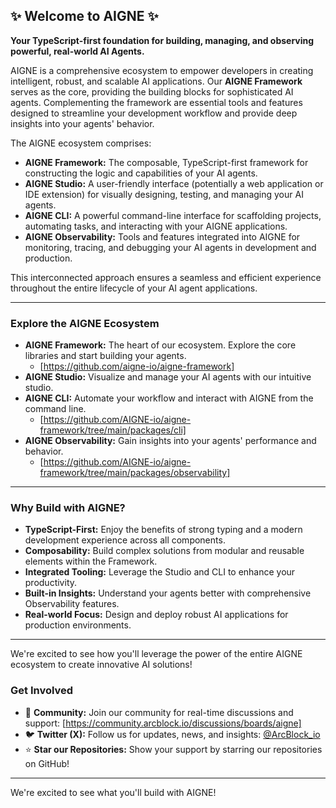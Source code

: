 ## ✨ Welcome to AIGNE ✨

**Your TypeScript-first foundation for building, managing, and observing powerful, real-world AI Agents.**

AIGNE is a comprehensive ecosystem to empower developers in creating intelligent, robust, and scalable AI applications. Our **AIGNE Framework** serves as the core, providing the building blocks for sophisticated AI agents. Complementing the framework are essential tools and features designed to streamline your development workflow and provide deep insights into your agents' behavior.

The AIGNE ecosystem comprises:

* **AIGNE Framework:** The composable, TypeScript-first framework for constructing the logic and capabilities of your AI agents.
* **AIGNE Studio:** A user-friendly interface (potentially a web application or IDE extension) for visually designing, testing, and managing your AI agents.
* **AIGNE CLI:** A powerful command-line interface for scaffolding projects, automating tasks, and interacting with your AIGNE applications.
* **AIGNE Observability:** Tools and features integrated into AIGNE for monitoring, tracing, and debugging your AI agents in development and production.

This interconnected approach ensures a seamless and efficient experience throughout the entire lifecycle of your AI agent applications.

---

### Explore the AIGNE Ecosystem

* **AIGNE Framework:** The heart of our ecosystem. Explore the core libraries and start building your agents.
    * [https://github.com/aigne-io/aigne-framework]
* **AIGNE Studio:** Visualize and manage your AI agents with our intuitive studio.
* **AIGNE CLI:** Automate your workflow and interact with AIGNE from the command line.
    * [https://github.com/AIGNE-io/aigne-framework/tree/main/packages/cli]
* **AIGNE Observability:** Gain insights into your agents' performance and behavior.
    * [https://github.com/AIGNE-io/aigne-framework/tree/main/packages/observability]

---

### Why Build with AIGNE?

* **TypeScript-First:** Enjoy the benefits of strong typing and a modern development experience across all components.
* **Composability:** Build complex solutions from modular and reusable elements within the Framework.
* **Integrated Tooling:** Leverage the Studio and CLI to enhance your productivity.
* **Built-in Insights:** Understand your agents better with comprehensive Observability features.
* **Real-world Focus:** Design and deploy robust AI applications for production environments.

---

We're excited to see how you'll leverage the power of the entire AIGNE ecosystem to create innovative AI solutions!

### Get Involved

* 💬 **Community:** Join our community for real-time discussions and support: [https://community.arcblock.io/discussions/boards/aigne]
* 🐦 **Twitter (X):** Follow us for updates, news, and insights: [@ArcBlock_io](https://x.com/arcblock_io)
* ⭐ **Star our Repositories:** Show your support by starring our repositories on GitHub!

---

We're excited to see what you'll build with AIGNE!
